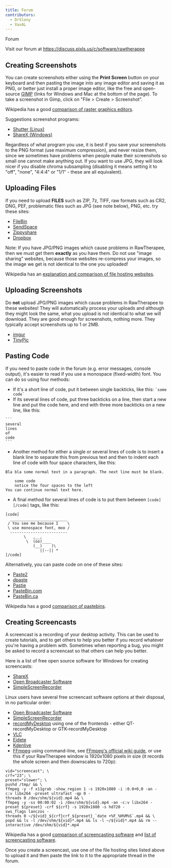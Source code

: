 ```yaml
---
title: Forum
contributors:
  - DrSlony
  - XavAL
---
```


<div class="pagetitle">

Forum

</div>

Visit our forum at <https://discuss.pixls.us/c/software/rawtherapee>

## Creating Screenshots

You can create screenshots either using the **Print Screen** button on
your keyboard and then pasting the image into any image editor and
saving it as PNG, or better just install a proper image editor, like the
free and open-source [GIMP](http://www.gimp.org/) (links for Windows and
Mac at the bottom of the page). To take a screenshot in Gimp, click on
"File \> Create \> Screenshot".

Wikipedia has a good [comparison of raster graphics
editors](http://en.wikipedia.org/wiki/Comparison_of_raster_graphics_editors).

Suggestions screenshot programs:

- [Shutter (Linux)](http://shutter-project.org/)
- [ShareX (Windows)](https://getsharex.com/)

Regardless of what program you use, it is best if you save your
screenshots to the PNG format (use maximum compression), and never
resize them, since we sometimes have problems when people make their
screenshots so small one cannot make anything out. If you want to use
JPG, they will look nicer if you disable chroma subsampling (disabling
it means setting it to "off", "none", "4:4:4" or "1/1" - these are all
equivalent).

## Uploading Files

If you need to upload **FILES** such as ZIP, 7z, TIFF, raw formats such
as CR2, DNG, PEF, problematic files such as JPG (see note below), PNG,
etc. try these sites:

- [FileBin](http://filebin.net/)
- [SendSpace](https://www.sendspace.com/)
- [Zippyshare](http://www.zippyshare.com/)
- [Dropbox](https://www.dropbox.com/)

Note: If you have JPG/PNG images which cause problems in RawTherapee,
then we must get them **exactly** as you have them. Do not use "image
sharing" websites, because those websites re-compress your images, so
the image we get is not identical to the one you uploaded!

Wikipedia has an [explanation and comparison of file hosting
websites](http://en.wikipedia.org/wiki/File_hosting).

## Uploading Screenshots

Do **not** upload JPG/PNG images which cause problems in RawTherapee to
these websites! They will automatically process your uploads and
although they might look the same, what you upload is not identical to
what we will download. They are good enough for screenshots, nothing
more. They typically accept screenshots up to 1 or 2MB.

- [imgur](http://imgur.com/)
- [TinyPic](http://www.tinypic.com/)

## Pasting Code

If you need to paste code in the forum (e.g. error messages, console
output), it's easier to read if you use a monospace (fixed-width) font.
You can do so using four methods:

- If it's a short line of code, put it between single backticks, like
  this: `` `some code` ``
- If its several lines of code, put three backticks on a line, then
  start a new line and put the code here, and end with three more
  backticks on a new line, like this:

<!-- -->

    ```
    several
    lines
    of
    code
    ```

- Another method for either a single or several lines of code is to
  insert a blank line to separate this from previous text and then to
  indent each line of code with four space characters, like this:

<!-- -->

    Bla bla some normal text in a paragraph. The next line must be blank.

        some code
        notice the four spaces to the left
    You can continue normal text here.

- A final method for several lines of code is to put them between
  `[code] [/code]` tags, like this:

<!-- -->

    [code]
      _________________________
     / You see me because I    \
     \ use monospace font, moo /
      -------------------------
            \   ,__,
             \  (oo)____
                (__)    )\
                   ||--|| *
    [/code]

Alternatively, you can paste code on one of these sites:

- [Paste2](http://paste2.org/)
- [dpaste](https://dpaste.de/)
- [Pastie](http://pastie.org/)
- [PasteBin.com](http://pastebin.com/)
- [PasteBin.ca](http://pastebin.ca/)

Wikipedia has a good [comparison of
pastebins](http://en.wikipedia.org/wiki/Comparison_of_pastebins).

## Creating Screencasts

A screencast is a recording of your desktop activity. This can be used
to create tutorials, and to get others to help you better if you record
whatever you're having a problem with. Sometimes when reporting a bug,
you might be asked to record a screencast so that others can help you
better.

Here is a list of free open source software for Windows for creating
screencasts:

- [ShareX](https://getsharex.com/)
- [Open Broadcaster Software](https://obsproject.com/)
- [SimpleScreenRecorder](http://www.maartenbaert.be/simplescreenrecorder/)

Linux users have several free screencast software options at their
disposal, in no particular order:

- [Open Broadcaster Software](https://obsproject.com/)
- [SimpleScreenRecorder](http://www.maartenbaert.be/simplescreenrecorder/)
- [recordMyDesktop](http://recordmydesktop.sourceforge.net/about.php)
  using one of the frontends - either QT-recordMyDesktop or
  GTK-recordMyDesktop
- [VLC](https://www.videolan.org/vlc/)
- [Eidete](https://launchpad.net/eidete)
- [Kdenlive](http://www.kdenlive.org/)
- [FFmpeg](http://www.ffmpeg.org/) using command-line, see [FFmpeg's
  official wiki guide](https://trac.ffmpeg.org/wiki/Capture/Desktop), or
  use this if your RawTherapee window is 1920x1080 pixels in size (it
  records the whole screen and then downscales to 720p):

`vid="screencast"; \`  
`crf="23"; \`  
`preset="slower"; \`  
`pushd /tmp/ && \`  
`ffmpeg -y -f x11grab -show_region 1 -s 1920x1080 -i :0.0+0,0 -an -c:v libx264 -preset ultrafast -qp 0 -threads 0 /dev/shm/${vid}.mp4 && \`  
`` ffmpeg -y -ss 00:00:02 -i /dev/shm/${vid}.mp4 -an -c:v libx264 -preset ${preset} -crf ${crf} -s 1920x1080 -s hd720 -sws_flags lanczos -threads 0 ~/${vid}_${crf}crf_${preset}_`date +%F_%H%M%S`.mp4 && \ ``  
`popd && ls -l /dev/shm/${vid}*.mp4 && ls -l ~/${vid}*.mp4 && rm --interactive /dev/shm/${vid}*.mp4`

Wikipedia has a good [comparison of screencasting
software](http://en.wikipedia.org/wiki/Comparison_of_screencasting_software)
and [list of screencasting
software](http://en.wikipedia.org/wiki/List_of_screencasting_software).

Once you create a screencast, use one of the file hosting sites listed
above to upload it and then paste the link to it to the appropriate
thread in the forum.
